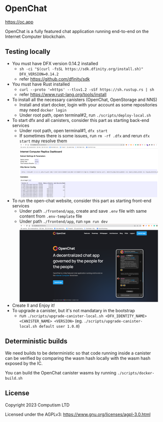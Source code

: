 # OpenChat

https://oc.app

OpenChat is a fully featured chat application running end-to-end on the Internet Computer blockchain.

## Testing locally
- You must have DFX version 0.14.2 installed
  - `sh -ci "$(curl -fsSL https://sdk.dfinity.org/install.sh)" DFX_VERSION=0.14.2`
  - refer https://github.com/dfinity/sdk
- You must have Rust installed
  - `curl --proto '=https' --tlsv1.2 -sSf https://sh.rustup.rs | sh`
  - refer https://www.rust-lang.org/tools/install
- To install all the necessary canisters (OpenChat, OpenStorage and NNS)
  - Install and start docker, login with your account as some repositories may need `docker login`
  - Under root path, open terminal#2, run `./scripts/deploy-local.sh`
- To start dfx and all canisters, consider this part as starting back-end services
  - Under root path, open terminal#1, `dfx start`
  - If sometimes there is some issues, run `rm -rf .dfx` and rerun `dfx start` may resolve them
![canister-dashboard](image.png)
- To run the open-chat website, consider this part as starting front-end services
  - Under path `./frontend/app`, create and save `.env` file with same content from `.env-template` file
  - Under path `./frontend/app`, run `npm run dev`
![website-homepage](image-1.png)
- Create II and Enjoy it!
- To upgrade a canister, but it's not mandatary in the bootstrap
  - run `./scripts/upgrade-canister-local.sh <DFX_IDENTITY_NAME> <CANISTER_NAME> <VERSION>` (eg. `./scripts/upgrade-canister-local.sh default user 1.0.0`)

## Deterministic builds

We need builds to be deterministic so that code running inside a canister can be verified by comparing the
wasm hash locally with the wasm hash exposed by the IC.

You can build the OpenChat canister wasms by running `./scripts/docker-build.sh`

## License

Copyright 2023 Computism LTD

Licensed under the AGPLv3: https://www.gnu.org/licenses/agpl-3.0.html
